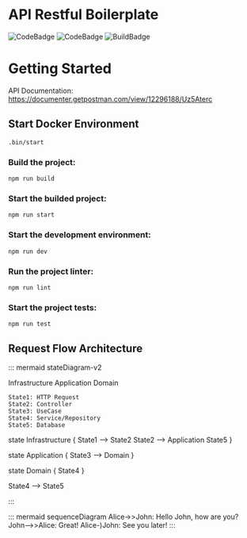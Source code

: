 

# API Restful Boilerplate
![CodeBadge](https://img.shields.io/badge/TypeScript-4.7.2-black?logo=typescript)
![CodeBadge](https://img.shields.io/badge/Node-14.9.1-black?logo=node.js)
![BuildBadge](https://img.shields.io/badge/Build-passing-green)


# Getting Started

API Documentation: https://documenter.getpostman.com/view/12296188/Uz5Aterc

## Start Docker Environment

`.bin/start`

### Build the project:

`npm run build`

### Start the builded project:

`npm run start`

### Start the development environment:

`npm run dev`

### Run the project linter:

`npm run lint`

### Start the project tests:

`npm run test`

## Request Flow Architecture

::: mermaid
stateDiagram-v2

Infrastructure
Application
Domain

    State1: HTTP Request
    State2: Controller
    State3: UseCase
    State4: Service/Repository
    State5: Database

state Infrastructure {
    State1 --> State2
    State2 --> Application
    State5
}


state Application {
    State3 --> Domain
}


state Domain {
    State4
}

State4 --> State5

:::

::: mermaid
sequenceDiagram
    Alice->>John: Hello John, how are you?
    John-->>Alice: Great!
    Alice-)John: See you later!
:::
